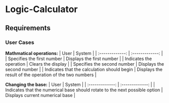 # Logic-Calculator

## Requirements

### User Cases

**Mathmatical operations:**
| User                                        | System                                                      |
| :-------------:                             | :-------------:                                             |
| Specifies the first number                  | Displays the first number                                   |
| Indicates the operation                     | Clears the display                                          |
| Specifies the second number                 | Displays the second number                                  |
| Indicates that the calculation should begin | Displays the result of the operation of the two numbers     |

**Changing the base:**
| User                                                                        | System                          |
| :-------------:                                                             | :-------------:                 |
| Indicates that the numerical base should rotate to the next possible option | Displays current numerical base |
